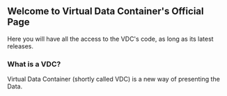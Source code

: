 ## Welcome to Virtual Data Container's Official Page

Here you will have all the access to the VDC's code, as long as its latest releases.

### What is a VDC?
Virtual Data Container (shortly called VDC) is a new way of presenting the Data.
